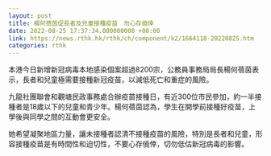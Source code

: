 ```yaml
---
layout: post
title: 楊何蓓茵促長者及兒童接種疫苗　勿心存僥倖
date: 2022-08-25 17:37:34.000000000 +08:00
link: https://news.rthk.hk/rthk/ch/component/k2/1664118-20220825.htm
categories: rthk
---
```


本港今日新增新冠病毒本地感染個案超過8200宗，公務員事務局局長楊何蓓茵表示，長者和兒童極需要接種新冠疫苗，以減低死亡和重症的風險。 

九龍社團聯會和觀塘民政事務處合辦疫苗接種日，有近300位市民參加，約一半接種者是18歲以下的兒童和青少年。楊何蓓茵認為，學生在開學前接種好疫苗，上學後與同學之間的互動會更安全。

她希望凝聚地區力量，讓未接種者認清不接種疫苗的風險，特別是長者和兒童，形容接種疫苗是有時間性和迫切性，不要心存僥倖，切勿低估新冠病毒的影響。
